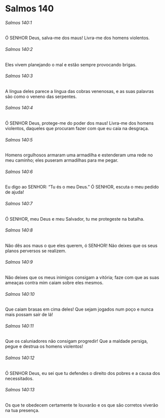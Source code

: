 # Salmos 140

###### Salmos 140:1

Ó SENHOR Deus, salva-me dos maus! Livra-me dos homens violentos.

###### Salmos 140:2

Eles vivem planejando o mal e estão sempre provocando brigas.

###### Salmos 140:3

A língua deles parece a língua das cobras venenosas, e as suas palavras são como o veneno das serpentes.

###### Salmos 140:4

Ó SENHOR Deus, protege-me do poder dos maus! Livra-me dos homens violentos, daqueles que procuram fazer com que eu caia na desgraça.

###### Salmos 140:5

Homens orgulhosos armaram uma armadilha e estenderam uma rede no meu caminho; eles puseram armadilhas para me pegar.

###### Salmos 140:6

Eu digo ao SENHOR: “Tu és o meu Deus.” Ó SENHOR, escuta o meu pedido de ajuda!

###### Salmos 140:7

Ó SENHOR, meu Deus e meu Salvador, tu me protegeste na batalha.

###### Salmos 140:8

Não dês aos maus o que eles querem, ó SENHOR! Não deixes que os seus planos perversos se realizem.

###### Salmos 140:9

Não deixes que os meus inimigos consigam a vitória; faze com que as suas ameaças contra mim caiam sobre eles mesmos.

###### Salmos 140:10

Que caiam brasas em cima deles! Que sejam jogados num poço e nunca mais possam sair de lá!

###### Salmos 140:11

Que os caluniadores não consigam progredir! Que a maldade persiga, pegue e destrua os homens violentos!

###### Salmos 140:12

Ó SENHOR Deus, eu sei que tu defendes o direito dos pobres e a causa dos necessitados.

###### Salmos 140:13

Os que te obedecem certamente te louvarão e os que são corretos viverão na tua presença.

